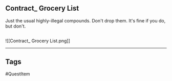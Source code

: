## Contract_ Grocery List
Just the usual highly-illegal compounds.
Don't drop them. It's fine if you do, but don't.
## 
![[Contract_ Grocery List.png]]

---
## Tags
#QuestItem